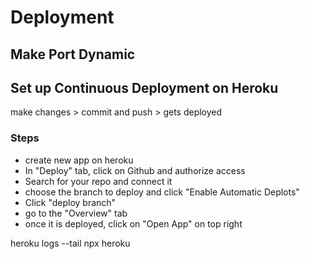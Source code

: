 # Deployment

## Make Port Dynamic

## Set up Continuous Deployment on Heroku

make changes > commit and push > gets deployed

### Steps

- create new app on heroku
- In "Deploy" tab, click on Github and authorize access
- Search for your repo and connect it
- choose the branch to deploy and click "Enable Automatic Deplots"
- Click "deploy branch"
- go to the "Overview" tab
- once it is deployed, click on "Open App" on top right

heroku logs --tail
npx heroku
